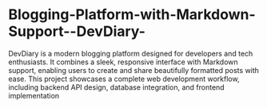 # Blogging-Platform-with-Markdown-Support--DevDiary-
DevDiary is a modern blogging platform designed for developers and tech enthusiasts. It combines a sleek, responsive interface with Markdown support, enabling users to create and share beautifully formatted posts with ease. This project showcases a complete web development workflow, including backend API design, database integration, and frontend implementation
